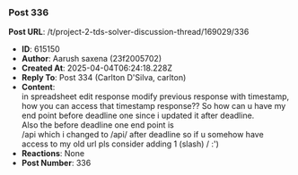 ### Post 336
**Post URL**: /t/project-2-tds-solver-discussion-thread/169029/336
- **ID**: 615150
- **Author**: Aarush saxena  (23f2005702)
- **Created At**: 2025-04-04T06:24:18.228Z
- **Reply To**: Post 334 (Carlton D'Silva, carlton)
- **Content**:  
  in spreadsheet edit response modify previous response with timestamp, how you can access that timestamp response?? So how can u have my end point before deadline one since i updated it after deadline.<br>
Also the before deadline one end point is<br>
/api which i changed to /api/ after deadline so if u somehow have access to my old url pls consider adding 1 (slash) / :')
- **Reactions**: None
- **Post Number**: 336

